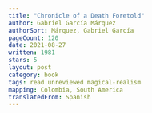```yaml
---
title: "Chronicle of a Death Foretold"
author: Gabriel García Márquez
authorSort: Márquez, Gabriel García
pageCount: 120
date: 2021-08-27
written: 1981
stars: 5
layout: post
category: book
tags: read unreviewed magical-realism
mapping: Colombia, South America
translatedFrom: Spanish
---
```

